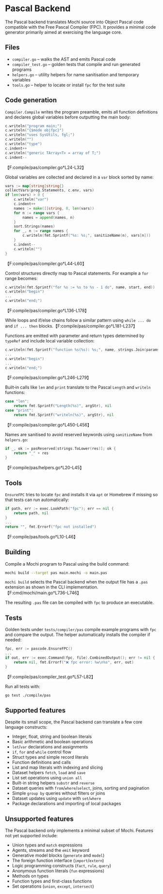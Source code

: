 # Pascal Backend

The Pascal backend translates Mochi source into Object Pascal code compatible with the Free Pascal Compiler (FPC). It provides a minimal code generator primarily aimed at exercising the language core.

## Files

- `compiler.go` – walks the AST and emits Pascal code
- `compiler_test.go` – golden tests that compile and run generated programs
- `helpers.go` – utility helpers for name sanitisation and temporary variables
- `tools.go` – helper to locate or install `fpc` for the test suite

## Code generation

`Compiler.Compile` writes the program preamble, emits all function definitions and declares global variables before outputting the main body:

```go
c.writeln("program main;")
c.writeln("{$mode objfpc}")
c.writeln("uses SysUtils, fgl;")
c.writeln("")
c.writeln("type")
c.indent++
c.writeln("generic TArray<T> = array of T;")
c.indent--
```
【F:compile/pas/compiler.go†L24-L32】

Global variables are collected and declared in a `var` block sorted by name:

```go
vars := map[string]string{}
collectVars(prog.Statements, c.env, vars)
if len(vars) > 0 {
    c.writeln("var")
    c.indent++
    names := make([]string, 0, len(vars))
    for n := range vars {
        names = append(names, n)
    }
    sort.Strings(names)
    for _, n := range names {
        c.writeln(fmt.Sprintf("%s: %s;", sanitizeName(n), vars[n]))
    }
    c.indent--
    c.writeln("")
}
```
【F:compile/pas/compiler.go†L44-L60】

Control structures directly map to Pascal statements. For example a `for` range becomes:

```go
c.writeln(fmt.Sprintf("for %s := %s to %s - 1 do", name, start, end))
c.writeln("begin")
...
c.writeln("end;")
```
【F:compile/pas/compiler.go†L136-L178】

While loops and if/else chains follow a similar pattern using `while ... do` and `if ... then` blocks.【F:compile/pas/compiler.go†L181-L237】

Functions are emitted with parameter and return types determined by `typeRef` and include local variable collection:

```go
c.writeln(fmt.Sprintf("function %s(%s): %s;", name, strings.Join(params, "; "), retType))
...
c.writeln("begin")
...
c.writeln("end;")
```
【F:compile/pas/compiler.go†L246-L279】

Built‑in calls like `len` and `print` translate to the Pascal `Length` and `writeln` functions:

```go
case "len":
    return fmt.Sprintf("Length(%s)", argStr), nil
case "print":
    return fmt.Sprintf("writeln(%s)", argStr), nil
```
【F:compile/pas/compiler.go†L450-L456】

Names are sanitised to avoid reserved keywords using `sanitizeName` from `helpers.go`:

```go
if _, ok := pasReserved[strings.ToLower(res)]; ok {
    return "_" + res
}
```
【F:compile/pas/helpers.go†L20-L45】

## Tools

`EnsureFPC` tries to locate `fpc` and installs it via `apt` or Homebrew if missing so that tests can run automatically:

```go
if path, err := exec.LookPath("fpc"); err == nil {
    return path, nil
}
...
return "", fmt.Errorf("fpc not installed")
```
【F:compile/pas/tools.go†L10-L46】

## Building

Compile a Mochi program to Pascal using the build command:

```bash
mochi build --target pas main.mochi -o main.pas
```

`mochi build` selects the Pascal backend when the output file has a `.pas` extension as shown in the CLI implementation.【F:cmd/mochi/main.go†L736-L746】

The resulting `.pas` file can be compiled with `fpc` to produce an executable.

## Tests

Golden tests under `tests/compiler/pas` compile example programs with `fpc` and compare the output. The helper automatically installs the compiler if needed:

```go
fpc, err := pascode.EnsureFPC()
...
if out, err := exec.Command(fpc, file).CombinedOutput(); err != nil {
    return nil, fmt.Errorf("❌ fpc error: %w\n%s", err, out)
}
```
【F:compile/pas/compiler_test.go†L57-L82】

Run all tests with:

```bash
go test ./compile/pas
```

## Supported features

Despite its small scope, the Pascal backend can translate a few core language
constructs:

- Integer, float, string and boolean literals
- Basic arithmetic and boolean operations
- `let`/`var` declarations and assignments
- `if`, `for` and `while` control flow
- Struct types and simple record literals
- Function definitions and calls
 - List and map literals with indexing and slicing
 - Dataset helpers `fetch`, `load` and `save`
 - List set operations using `union all`
 - Built-in string helpers `substr` and `reverse`
 - Dataset queries with `from`/`where`/`select`, joins, sorting and pagination
 - Simple `group by` queries without filters or joins
 - Dataset updates using `update` with `set`/`where`
- Package declarations and importing of local packages

## Unsupported features

The Pascal backend only implements a minimal subset of Mochi. Features not yet
supported include:

- Union types and `match` expressions
- Agents, streams and the `emit` keyword
- Generative model blocks (`generate` and `model`)
- The foreign function interface (`import`/`extern`)
- Logic programming constructs (`fact`, `rule`, `query`)
- Anonymous function literals (`fun` expressions)
- Methods on types
- Function types and first-class functions
- Set operations (`union`, `except`, `intersect`)
